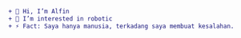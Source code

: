 ```diff
+ 👋 Hi, I’m Alfin
+ 👀 I’m interested in robotic
+ ⚡ Fact: Saya hanya manusia, terkadang saya membuat kesalahan.
```

<!---
Alfin45/Alfin45 is a ✨ special ✨ repository because its `README.md` (this file) appears on your GitHub profile.
You can click the Preview link to take a look at your changes.
--->
